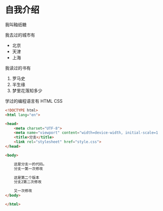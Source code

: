 # 自我介绍
我叫釉纸糖

我去过的城市有
* 北京
* 天津
* 上海

我读过的书有
1. 罗马史
2. 半生缘
3. 梦里花落知多少

学过的编程语言有 HTML CSS
```html
<!DOCTYPE html>
<html lang="en">

<head>
    <meta charset="UTF-8">
    <meta name="viewport" content="width=device-width, initial-scale=1.0">
    <title>分支</title>
    <link rel="stylesheet" href="style.css">
</head>

<body>

    这是分支一的代码。
    分支一第一次修改

    这是第二个版本
    分支2第二次修改

    又一次修改
</body>

</html>
```